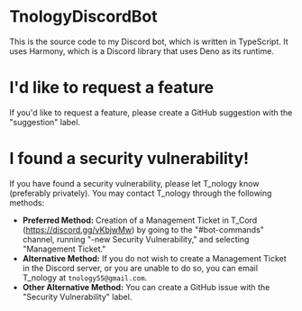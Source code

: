 # TnologyDiscordBot
This is the source code to my Discord bot, which is written in TypeScript. It uses Harmony, which is a Discord library that uses Deno as its runtime.<br>

# I'd like to request a feature
If you'd like to request a feature, please create a GitHub suggestion with the "suggestion" label.<br>


# I found a security vulnerability!
If you have found a security vulnerability, please let T_nology know (preferably privately). You may contact T_nology through the following methods:
- **Preferred Method:** Creation of a Management Ticket in T_Cord (https://discord.gg/vKbjwMw) by going to the "#bot-commands" channel, running "-new Security Vulnerability," and selecting "Management Ticket."<br>
- **Alternative Method:** If you do not wish to create a Management Ticket in the Discord server, or you are unable to do so, you can email T_nology at `tnology55@gmail.com`.<br>
- **Other Alternative Method:** You can create a GitHub issue with the "Security Vulnerability" label.<br>

